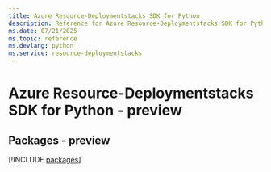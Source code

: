 ```yaml
---
title: Azure Resource-Deploymentstacks SDK for Python
description: Reference for Azure Resource-Deploymentstacks SDK for Python
ms.date: 07/21/2025
ms.topic: reference
ms.devlang: python
ms.service: resource-deploymentstacks
---
```

# Azure Resource-Deploymentstacks SDK for Python - preview
## Packages - preview
[!INCLUDE [packages](resource-deploymentstacks-index.md)]